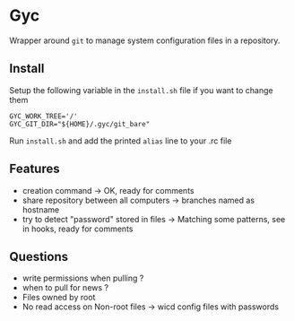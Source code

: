 Gyc
===

Wrapper around `git` to manage system configuration files in a repository.


Install
-------

Setup the following variable in the `install.sh` file if you want to change them

    GYC_WORK_TREE='/'
    GYC_GIT_DIR="${HOME}/.gyc/git_bare"

Run `install.sh` and add the printed `alias` line to your .rc file


Features
--------

* creation command                         -> OK, ready for comments
* share repository between all computers   -> branches named as hostname
* try to detect "password" stored in files -> Matching some patterns, see in hooks, ready for comments

Questions
---------

* write permissions when pulling ?
* when to pull for news ?
* Files owned by root
* No read access on Non-root files -> wicd config files with passwords


